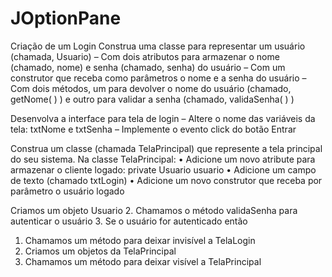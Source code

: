 # JOptionPane
Criação de um Login
Construa uma classe para representar um
usuário (chamada, Usuario)
– Com dois atributos para armazenar o nome (chamado,
nome) e senha (chamado, senha) do usuário
– Com um construtor que receba como parâmetros o
nome e a senha do usuário
– Com dois métodos, um para devolver o nome do
usuário (chamado, getNome( ) ) e outro para validar a
senha (chamado, validaSenha( ) )

Desenvolva a interface para
tela de login
– Altere o nome das variáveis
da tela: txtNome e txtSenha
– Implemente o evento click
do botão Entrar

Construa um classe (chamada TelaPrincipal)
que represente a tela principal do seu
sistema. Na classe TelaPrincipal:
• Adicione um novo atribute para
armazenar o cliente logado: private
Usuario usuario
• Adicione um campo de texto (chamado
txtLogin)
• Adicione um novo construtor que receba
por parâmetro o usuário logado

Criamos um objeto Usuario
2. Chamamos o método validaSenha para autenticar o usuário
3. Se o usuário for autenticado então
1. Chamamos um método para deixar invisível a TelaLogin
2. Criamos um objetos da TelaPrincipal
3. Chamamos um método para deixar visível a TelaPrincipal


